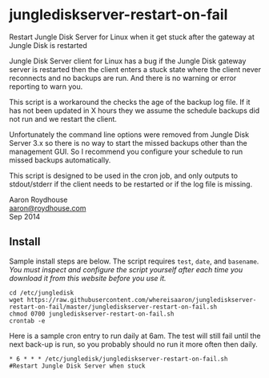 junglediskserver-restart-on-fail
================================

Restart Jungle Disk Server for Linux when it get stuck after the gateway at Jungle Disk is restarted

Jungle Disk Server client for Linux has a bug if the Jungle Disk gateway server 
is restarted then the client enters a stuck state where the client never reconnects 
and no backups are run. And there is no warning or error reporting to warn you.

This script is a workaround the checks the age of the backup log file. If it
has not been updated in X hours they we assume the schedule backups did not run
and we restart the client.

Unfortunately the command line options were removed from Jungle Disk Server 3.x
so there is no way to start the missed backups other than the management GUI. 
So I recommend you configure your schedule to run missed backups automatically.

This script is designed to be used in the cron job, and only outputs to stdout/stderr
if the client needs to be restarted or if the log file is missing.

Aaron Roydhouse  
aaron@roydhouse.com  
Sep 2014

Install
-------

Sample install steps are below. The script requires `test`, `date`, and `basename`. *You must inspect and configure the script yourself after each time you download it from this website before you use it.*

```
cd /etc/jungledisk
wget https://raw.githubusercontent.com/whereisaaron/junglediskserver-restart-on-fail/master/junglediskserver-restart-on-fail.sh
chmod 0700 junglediskserver-restart-on-fail.sh
crontab -e
```

Here is a sample cron entry to run daily at 6am. The test will still fail until the next back-up is run, so you probably should no run it more often then daily.
```
* 6 * * * /etc/jungledisk/junglediskserver-restart-on-fail.sh  #Restart Jungle Disk Server when stuck
```
